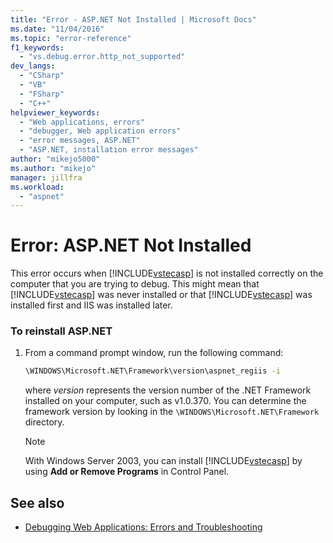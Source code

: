 ```yaml
---
title: "Error - ASP.NET Not Installed | Microsoft Docs"
ms.date: "11/04/2016"
ms.topic: "error-reference"
f1_keywords:
  - "vs.debug.error.http_not_supported"
dev_langs:
  - "CSharp"
  - "VB"
  - "FSharp"
  - "C++"
helpviewer_keywords:
  - "Web applications, errors"
  - "debugger, Web application errors"
  - "error messages, ASP.NET"
  - "ASP.NET, installation error messages"
author: "mikejo5000"
ms.author: "mikejo"
manager: jillfra
ms.workload:
  - "aspnet"
---
```

# Error: ASP.NET Not Installed
This error occurs when [!INCLUDE[vstecasp](../code-quality/includes/vstecasp_md.md)] is not installed correctly on the computer that you are trying to debug. This might mean that [!INCLUDE[vstecasp](../code-quality/includes/vstecasp_md.md)] was never installed or that [!INCLUDE[vstecasp](../code-quality/includes/vstecasp_md.md)] was installed first and IIS was installed later.

### To reinstall ASP.NET

1. From a command prompt window, run the following command:

   ```cmd
   \WINDOWS\Microsoft.NET\Framework\version\aspnet_regiis -i
   ```

    where *version* represents the version number of the .NET Framework installed on your computer, such as v1.0.370. You can determine the framework version by looking in the `\WINDOWS\Microsoft.NET\Framework` directory.

   > [!NOTE]
   > With Windows Server 2003, you can install [!INCLUDE[vstecasp](../code-quality/includes/vstecasp_md.md)] by using **Add or Remove Programs** in Control Panel.

## See also
- [Debugging Web Applications: Errors and Troubleshooting](../debugger/debugging-web-applications-errors-and-troubleshooting.md)
